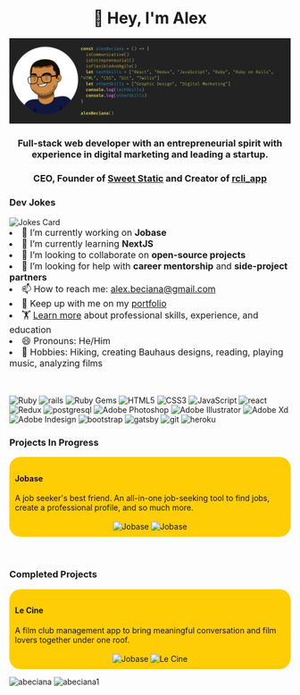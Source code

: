  <h1 align="center">👋 Hey, I'm Alex</h1>

<!-- ![f](/images/GitHub-banner-photo) -->
<img src="./images/GitHub-banner-photo.png" alt="Alex Beciana" />

<h3 align="center">Full-stack web developer with an entrepreneurial spirit with experience in digital marketing and leading a startup.</h3>

<h3 align="center">CEO, Founder of <a href="https://www.sweetstatic.com">Sweet Static</a> and Creator of <a href="https://rubygems.org/gems/rcli_app">rcli_app</a></h3>
<h3>Dev Jokes</h3>
<img src="https://readme-jokes.vercel.app/api" alt="Jokes Card" />

<div style="font-size: 16px">
    <li>🔭 I’m currently working on <strong>Jobase</strong></li>
    <li>🌱 I’m currently learning <strong>NextJS</strong></li>
    <li>👯 I’m looking to collaborate on <strong>open-source projects</strong></li>
    <li>🤔 I’m looking for help with <strong>career mentorship</strong> and <strong>side-project partners</strong></li>
    <li>📫 How to reach me: <a href="mailto:alex.beciana@gmail.com">alex.beciana@gmail.com</a></li>
    <li>🏃 Keep up with me on my <a href="https://alexbeciana.com/" target="_blank" alt="Alex Beciana - Portfolio">portfolio</a></li>
    <li>🏋 <a href="https://www.alexbeciana.com/about" target="_blank" alt="Alex Beciana - Skills, Experience, and Education">Learn more</a> about professional skills, experience, and education </li>
    <li>😄 Pronouns: He/Him</li>
    <li>🎨 Hobbies: Hiking, creating Bauhaus designs, reading, playing music, analyzing films</li>
</div>
<br>
<br>
<!-- - ⚡ Fun fact: ... -->
<!-- - 💬 Ask me about ... -->

<!-- 
<h4>📝 Blog Posts</h4>
 -->
 <p align="left">
 <img src="https://img.icons8.com/color/48/000000/ruby-programming-language.png" alt="Ruby"/>
 <img src="https://icongr.am/devicon/rails-original-wordmark.svg?size=128&color=currentColor" alt="rails" width="40" height="40"/>
 <img src="https://img.icons8.com/color/48/000000/ruby-gem.png" alt="Ruby Gems" />
 <img src="https://img.icons8.com/color/48/000000/html-5.png" alt="HTML5" />
 <img src="https://img.icons8.com/color/48/000000/css3.png" alt="CSS3" />
 <img src="https://img.icons8.com/color/48/000000/javascript.png" alt="JavaScript"/>
 <img src="https://icongr.am/devicon/react-original.svg?size=128&color=currentColor" alt="react" width="40" height="40"/>
 <img src="https://img.icons8.com/color/48/000000/redux.png" alt="Redux"/>
 <img src="https://icongr.am/devicon/postgresql-original.svg?size=128&color=currentColor" alt="postgresql" width="40" height="40"/> 
 <img src="https://img.icons8.com/color/48/000000/adobe-photoshop.png" alt="Adobe Photoshop"/>
 <img src="https://img.icons8.com/color/48/000000/adobe-illustrator.png" alt="Adobe Illustrator"/>
 <img src="https://img.icons8.com/color/48/000000/adobe-xd.png" alt="Adobe Xd"/>
 <img src="https://img.icons8.com/color/48/000000/adobe-indesign.png" alt="Adobe Indesign"/>
 <img src="https://icongr.am/devicon/bootstrap-plain.svg?size=128&color=currentColor" alt="bootstrap" width="40" height="40"/>
 <img src="https://www.vectorlogo.zone/logos/gatsbyjs/gatsbyjs-icon.svg" alt="gatsby" width="40" height="40"/> 
 <img src="https://www.vectorlogo.zone/logos/git-scm/git-scm-icon.svg" alt="git" width="40" height="40"/>
 <img src="https://icongr.am/devicon/heroku-original.svg?size=128&color=currentColor" alt="heroku" width="40" height="40"/>
 </p>

<h3>Projects In Progress</h3>
<div style="border-radius: 20px; padding: 2%; background-color: #FFCD04">
    <h4>Jobase</h4>
    A job seeker's best friend. An all-in-one job-seeking tool to find jobs, create a professional profile, and so much more.
    <br>
    <br>
    <div style="text-align: center">
        <img src="https://github-readme-stats.vercel.app/api/pin/?username=abeciana1&repo=email-signature-frontend" alt="Jobase"/>
        <img src="https://github-readme-stats.vercel.app/api/pin/?username=abeciana1&repo=email_signature_backend" alt="Jobase" />
    </div>
</div>
<br>
<br>
<h3>Completed Projects</h3>
<div style="border-radius: 20px; padding: 2%; background-color: #FFCD04">
    <h4>Le Cine</h4>
    A film club management app to bring meaningful conversation and film lovers together under one roof.
    <br>
    <br>
    <div style="text-align: center">
        <img src="https://github-readme-stats.vercel.app/api/pin/?username=abeciana1&repo=le-cine-frontend" alt="Jobase"/>
        <img src="https://github-readme-stats.vercel.app/api/pin/?username=abeciana1&repo=le-cine-backend" alt="Le Cine" />
    </div>
</div>
 <!-- <p>&nbsp;<img align="center" src="https://github-readme-stats.vercel.app/api?username=abeciana1&show_icons=true" alt="abeciana" /></p> -->
<p align="left"><img src="https://github-readme-stats.vercel.app/api/top-langs/?username=abeciana1&layout=compact&hide=html" alt="abeciana" />
 <!-- </p> -->
<!-- <p> -->
<img src="https://github-readme-stats.vercel.app/api?username=abeciana1&show_icons=true" alt="abeciana1" /></p>